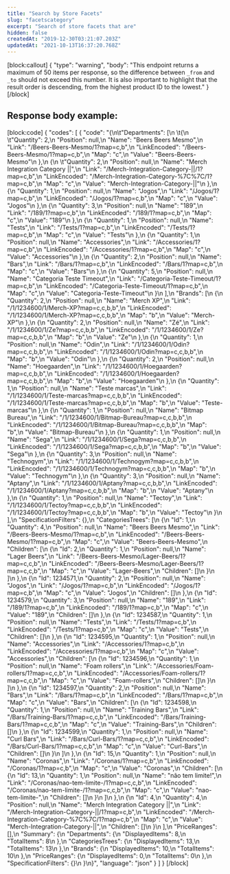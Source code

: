 ```yaml
---
title: "Search by Store Facets"
slug: "facetscategory"
excerpt: "Search of store facets that are"
hidden: false
createdAt: "2019-12-30T03:21:07.203Z"
updatedAt: "2021-10-13T16:37:20.768Z"
---
```

[block:callout]
{
  "type": "warning",
  "body": "This endpoint returns a maximum of 50 items per response, so the difference between `_from` and `_to` should not exceed this number. It is also important to highlight that the result order is descending, from the highest product ID to the lowest."
}
[/block]


## Response body example:
[block:code]
{
  "codes": [
    {
      "code": "{\n\t\"Departments\": [\n  \t{\n    \t\"Quantity\": 2,\n      \"Position\": null,\n      \"Name\": \"Beers Beers Mesmo\",\n      \"Link\": \"/Beers-Beers-Mesmo/1?map=c,b\",\n      \"LinkEncoded\": \"/Beers-Beers-Mesmo/1?map=c,b\",\n      \"Map\": \"c\",\n      \"Value\": \"Beers-Beers-Mesmo\"\n     },\n     {\n     \t\"Quantity\": 2,\n      \"Position\": null,\n      \"Name\": \"Merch Integration Category ||\",\n      \"Link\": \"/Merch-Integration-Category-||/1?map=c,b\",\n      \"LinkEncoded\": \"/Merch-Integration-Category-%7C%7C/1?map=c,b\",\n      \"Map\": \"c\",\n      \"Value\": \"Merch-Integration-Category-||\"\n     },\n     {\n      \"Quantity\": 1,\n      \"Position\": null,\n      \"Name\": \"Jogos\",\n      \"Link\": \"/Jogos/1?map=c,b\",\n      \"LinkEncoded\": \"/Jogos/1?map=c,b\",\n      \"Map\": \"c\",\n      \"Value\": \"Jogos\"\n     },\n     {\n      \"Quantity\": 3,\n      \"Position\": null,\n      \"Name\": \"189\",\n      \"Link\": \"/189/1?map=c,b\",\n      \"LinkEncoded\": \"/189/1?map=c,b\",\n      \"Map\": \"c\",\n      \"Value\": \"189\"\n     },\n     {\n      \"Quantity\": 1,\n      \"Position\": null,\n      \"Name\": \"Tests\",\n      \"Link\": \"/Tests/1?map=c,b\",\n      \"LinkEncoded\": \"/Tests/1?map=c,b\",\n      \"Map\": \"c\",\n      \"Value\": \"Tests\"\n     },\n     {\n      \"Quantity\": 1,\n      \"Position\": null,\n      \"Name\": \"Accessories\",\n      \"Link\": \"/Accessories/1?map=c,b\",\n      \"LinkEncoded\": \"/Accessories/1?map=c,b\",\n      \"Map\": \"c\",\n      \"Value\": \"Accessories\"\n     },\n     {\n      \"Quantity\": 2,\n      \"Position\": null,\n      \"Name\": \"Bars\",\n      \"Link\": \"/Bars/1?map=c,b\",\n      \"LinkEncoded\": \"/Bars/1?map=c,b\",\n      \"Map\": \"c\",\n      \"Value\": \"Bars\"\n     },\n     {\n      \"Quantity\": 5,\n      \"Position\": null,\n      \"Name\": \"Categoria Teste Timeout\",\n      \"Link\": \"/Categoria-Teste-Timeout/1?map=c,b\",\n      \"LinkEncoded\": \"/Categoria-Teste-Timeout/1?map=c,b\",\n      \"Map\": \"c\",\n      \"Value\": \"Categoria-Teste-Timeout\"\n     }\n    ],\n    \"Brands\": [\n     {\n      \"Quantity\": 2,\n      \"Position\": null,\n      \"Name\": \"Merch XP\",\n      \"Link\": \"/1/1234600/1/Merch-XP?map=c,c,b,b\",\n      \"LinkEncoded\": \"/1/1234600/1/Merch-XP?map=c,c,b,b\",\n      \"Map\": \"b\",\n      \"Value\": \"Merch-XP\"\n     },\n     {\n      \"Quantity\": 2,\n      \"Position\": null,\n      \"Name\": \"Zé\",\n      \"Link\": \"/1/1234600/1/Ze?map=c,c,b,b\",\n      \"LinkEncoded\": \"/1/1234600/1/Ze?map=c,c,b,b\",\n      \"Map\": \"b\",\n      \"Value\": \"Ze\"\n     },\n     {\n      \"Quantity\": 1,\n      \"Position\": null,\n      \"Name\": \"Odin\",\n      \"Link\": \"/1/1234600/1/Odin?map=c,c,b,b\",\n      \"LinkEncoded\": \"/1/1234600/1/Odin?map=c,c,b,b\",\n      \"Map\": \"b\",\n      \"Value\": \"Odin\"\n     },\n     {\n      \"Quantity\": 2,\n      \"Position\": null,\n      \"Name\": \"Hoegaarden\",\n      \"Link\": \"/1/1234600/1/Hoegaarden?map=c,c,b,b\",\n      \"LinkEncoded\": \"/1/1234600/1/Hoegaarden?map=c,c,b,b\",\n      \"Map\": \"b\",\n      \"Value\": \"Hoegaarden\"\n     },\n     {\n      \"Quantity\": 1,\n      \"Position\": null,\n      \"Name\": \"Teste marcas\",\n      \"Link\": \"/1/1234600/1/Teste-marcas?map=c,c,b,b\",\n      \"LinkEncoded\": \"/1/1234600/1/Teste-marcas?map=c,c,b,b\",\n      \"Map\": \"b\",\n      \"Value\": \"Teste-marcas\"\n     },\n     {\n       \"Quantity\": 1,\n       \"Position\": null,\n       \"Name\": \"Bitmap Bureau\",\n       \"Link\": \"/1/1234600/1/Bitmap-Bureau?map=c,c,b,b\",\n       \"LinkEncoded\": \"/1/1234600/1/Bitmap-Bureau?map=c,c,b,b\",\n       \"Map\": \"b\",\n       \"Value\": \"Bitmap-Bureau\"\n     },\n      {\n        \"Quantity\": 1,\n        \"Position\": null,\n        \"Name\": \"Sega\",\n        \"Link\": \"/1/1234600/1/Sega?map=c,c,b,b\",\n        \"LinkEncoded\": \"/1/1234600/1/Sega?map=c,c,b,b\",\n        \"Map\": \"b\",\n        \"Value\": \"Sega\"\n      },\n      {\n        \"Quantity\": 3,\n        \"Position\": null,\n        \"Name\": \"Technogym\",\n        \"Link\": \"/1/1234600/1/Technogym?map=c,c,b,b\",\n        \"LinkEncoded\": \"/1/1234600/1/Technogym?map=c,c,b,b\",\n        \"Map\": \"b\",\n        \"Value\": \"Technogym\"\n      },\n      {\n        \"Quantity\": 3,\n        \"Position\": null,\n        \"Name\": \"Aptany\",\n        \"Link\": \"/1/1234600/1/Aptany?map=c,c,b,b\",\n        \"LinkEncoded\": \"/1/1234600/1/Aptany?map=c,c,b,b\",\n        \"Map\": \"b\",\n        \"Value\": \"Aptany\"\n      },\n      {\n        \"Quantity\": 1,\n        \"Position\": null,\n        \"Name\": \"Tectoy\",\n        \"Link\": \"/1/1234600/1/Tectoy?map=c,c,b,b\",\n        \"LinkEncoded\": \"/1/1234600/1/Tectoy?map=c,c,b,b\",\n        \"Map\": \"b\",\n        \"Value\": \"Tectoy\"\n      }\n    ],\n      \"SpecificationFilters\": {},\n        \"CategoriesTrees\": [\n          {\n            \"Id\": 1,\n            \"Quantity\": 4,\n            \"Position\": null,\n            \"Name\": \"Beers Beers Mesmo\",\n            \"Link\": \"/Beers-Beers-Mesmo/1?map=c,b\",\n            \"LinkEncoded\": \"/Beers-Beers-Mesmo/1?map=c,b\",\n            \"Map\": \"c\",\n            \"Value\": \"Beers-Beers-Mesmo\",\n            \"Children\": [\n              {\n                \"Id\": 2,\n                \"Quantity\": 1,\n                \"Position\": null,\n                \"Name\": \"Lager Beers\",\n                \"Link\": \"/Beers-Beers-Mesmo/Lager-Beers/1?map=c,c,b\",\n                \"LinkEncoded\": \"/Beers-Beers-Mesmo/Lager-Beers/1?map=c,c,b\",\n                \"Map\": \"c\",\n                \"Value\": \"Lager-Beers\",\n                \"Children\": []\n              }\n            ]\n          },\n          {\n            \"Id\": 1234571,\n            \"Quantity\": 2,\n            \"Position\": null,\n            \"Name\": \"Jogos\",\n            \"Link\": \"/Jogos/1?map=c,b\",\n            \"LinkEncoded\": \"/Jogos/1?map=c,b\",\n            \"Map\": \"c\",\n            \"Value\": \"Jogos\",\n            \"Children\": []\n          },\n          {\n            \"Id\": 1234579,\n            \"Quantity\": 3,\n            \"Position\": null,\n            \"Name\": \"189\",\n            \"Link\": \"/189/1?map=c,b\",\n            \"LinkEncoded\": \"/189/1?map=c,b\",\n            \"Map\": \"c\",\n            \"Value\": \"189\",\n            \"Children\": []\n          },\n          {\n            \"Id\": 1234587,\n            \"Quantity\": 1,\n            \"Position\": null,\n            \"Name\": \"Tests\",\n            \"Link\": \"/Tests/1?map=c,b\",\n            \"LinkEncoded\": \"/Tests/1?map=c,b\",\n            \"Map\": \"c\",\n            \"Value\": \"Tests\",\n            \"Children\": []\n          },\n          {\n            \"Id\": 1234595,\n            \"Quantity\": 1,\n            \"Position\": null,\n            \"Name\": \"Accessories\",\n            \"Link\": \"/Accessories/1?map=c,b\",\n            \"LinkEncoded\": \"/Accessories/1?map=c,b\",\n            \"Map\": \"c\",\n            \"Value\": \"Accessories\",\n            \"Children\": [\n              {\n                \"Id\": 1234596,\n                \"Quantity\": 1,\n                \"Position\": null,\n                \"Name\": \"Foam rollers\",\n                \"Link\": \"/Accessories/Foam-rollers/1?map=c,c,b\",\n                \"LinkEncoded\": \"/Accessories/Foam-rollers/1?map=c,c,b\",\n                \"Map\": \"c\",\n                \"Value\": \"Foam-rollers\",\n                \"Children\": []\n              }\n            ]\n          },\n          {\n            \"Id\": 1234597,\n            \"Quantity\": 2,\n            \"Position\": null,\n            \"Name\": \"Bars\",\n            \"Link\": \"/Bars/1?map=c,b\",\n            \"LinkEncoded\": \"/Bars/1?map=c,b\",\n            \"Map\": \"c\",\n            \"Value\": \"Bars\",\n            \"Children\": [\n              {\n                \"Id\": 1234598,\n                \"Quantity\": 1,\n                \"Position\": null,\n                \"Name\": \"Training Bars\",\n                \"Link\": \"/Bars/Training-Bars/1?map=c,c,b\",\n                \"LinkEncoded\": \"/Bars/Training-Bars/1?map=c,c,b\",\n                \"Map\": \"c\",\n                \"Value\": \"Training-Bars\",\n                \"Children\": []\n              },\n              {\n                \"Id\": 1234599,\n                \"Quantity\": 1,\n                \"Position\": null,\n                \"Name\": \"Curl Bars\",\n                \"Link\": \"/Bars/Curl-Bars/1?map=c,c,b\",\n                \"LinkEncoded\": \"/Bars/Curl-Bars/1?map=c,c,b\",\n                \"Map\": \"c\",\n                \"Value\": \"Curl-Bars\",\n                \"Children\": []\n              }\n            ]\n          },\n          {\n            \"Id\": 15,\n            \"Quantity\": 1,\n            \"Position\": null,\n            \"Name\": \"Coronas\",\n            \"Link\": \"/Coronas/1?map=c,b\",\n            \"LinkEncoded\": \"/Coronas/1?map=c,b\",\n            \"Map\": \"c\",\n            \"Value\": \"Coronas\",\n            \"Children\": [\n              {\n                \"Id\": 13,\n                \"Quantity\": 1,\n                \"Position\": null,\n                \"Name\": \"não tem limite!\",\n                \"Link\": \"/Coronas/nao-tem-limite-/1?map=c,c,b\",\n                \"LinkEncoded\": \"/Coronas/nao-tem-limite-/1?map=c,c,b\",\n                \"Map\": \"c\",\n                \"Value\": \"nao-tem-limite-\",\n                \"Children\": []\n              }\n            ]\n          },\n          {\n            \"Id\": 4,\n            \"Quantity\": 4,\n            \"Position\": null,\n            \"Name\": \"Merch Integration Category ||\",\n            \"Link\": \"/Merch-Integration-Category-||/1?map=c,b\",\n            \"LinkEncoded\": \"/Merch-Integration-Category-%7C%7C/1?map=c,b\",\n            \"Map\": \"c\",\n            \"Value\": \"Merch-Integration-Category-||\",\n            \"Children\": []\n          }\n        ],\n          \"PriceRanges\": [],\n            \"Summary\": {\n              \"Departments\": {\n                \"DisplayedItems\": 8,\n                  \"TotalItems\": 8\n              },\n                \"CategoriesTrees\": {\n                  \"DisplayedItems\": 13,\n                    \"TotalItems\": 13\n                },\n                  \"Brands\": {\n                    \"DisplayedItems\": 10,\n                      \"TotalItems\": 10\n                  },\n                    \"PriceRanges\": {\n                      \"DisplayedItems\": 0,\n                        \"TotalItems\": 0\n                    },\n                      \"SpecificationFilters\": {}\n            }\n}",
      "language": "json"
    }
  ]
}
[/block]